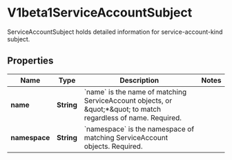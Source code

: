 

# V1beta1ServiceAccountSubject

ServiceAccountSubject holds detailed information for service-account-kind subject.

## Properties

| Name | Type | Description | Notes |
|------------ | ------------- | ------------- | -------------|
|**name** | **String** | &#x60;name&#x60; is the name of matching ServiceAccount objects, or \&quot;*\&quot; to match regardless of name. Required. |  |
|**namespace** | **String** | &#x60;namespace&#x60; is the namespace of matching ServiceAccount objects. Required. |  |




